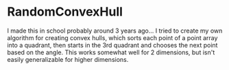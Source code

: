 # RandomConvexHull

I made this in school probably around 3 years ago... 
I tried to create my own algorithm for creating convex hulls, which sorts each point of a point array into a quadrant, then starts in the 3rd quadrant and chooses the next point based on the angle. This works somewhat well for 2 dimensions, but isn't easily generalizable for higher dimensions.
